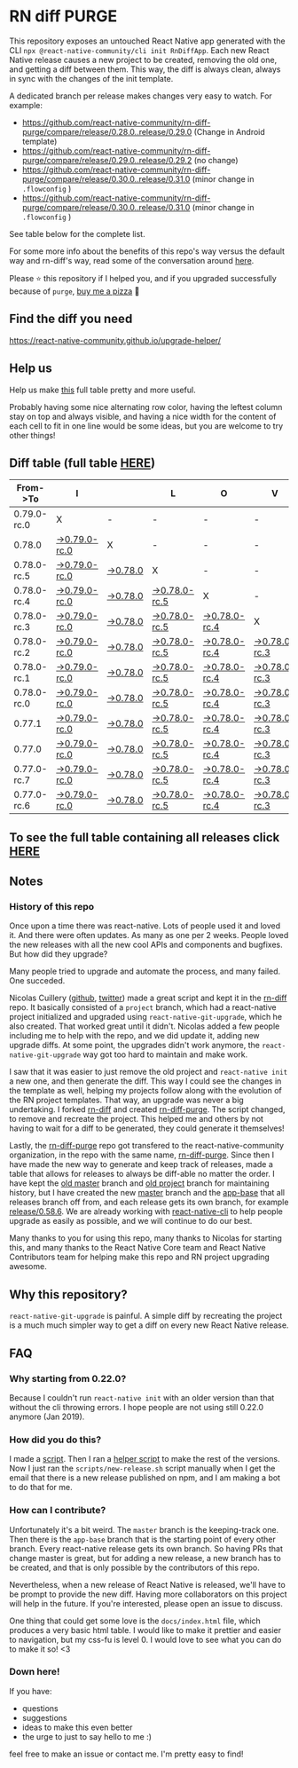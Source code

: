 # RN diff PURGE

This repository exposes an untouched React Native app generated with the CLI
`npx @react-native-community/cli init RnDiffApp`. Each new React Native release causes a new project to be created, removing the old one, and getting a diff between them. This way, the diff is always clean, always in sync with the changes of the init template.

A dedicated branch per release makes changes very easy
to watch. For example:

- https://github.com/react-native-community/rn-diff-purge/compare/release/0.28.0..release/0.29.0
  (Change in Android template)
- https://github.com/react-native-community/rn-diff-purge/compare/release/0.29.0..release/0.29.2
  (no change)
- https://github.com/react-native-community/rn-diff-purge/compare/release/0.30.0..release/0.31.0
  (minor change in `.flowconfig` )
- https://github.com/react-native-community/rn-diff-purge/compare/release/0.30.0..release/0.31.0
  (minor change in `.flowconfig` )

See table below for the complete list.

For some more info about the benefits of this repo's way versus the default way and rn-diff's way, read some of the conversation around [here](https://github.com/react-native-community/discussions-and-proposals/issues/68#issuecomment-452227478).

Please :star: this repository if I helped you, and if you upgraded successfully because of `purge`, [buy me a pizza](https://www.buymeacoffee.com/pvinis) :pizza:

## Find the diff you need

https://react-native-community.github.io/upgrade-helper/

## Help us

Help us make [this](https://react-native-community.github.io/rn-diff-purge) full table pretty and more useful.

Probably having some nice alternating row color, having the leftest column stay on top and always visible, and having a nice width for the content of each cell to fit in one line would be some ideas, but you are welcome to try other things!

## Diff table (full table [HERE](https://react-native-community.github.io/rn-diff-purge/))

| From->To    | I                                                                                                                         |                                                                                                                 | L                                                                                                                         | O                                                                                                                         | V                                                                                                                         | E                                                                                                                         |                                                                                                                           | D                                                                                                                         | I                                                                                                               | F                                                                                                               | F                                                                                                                         | S |
| ----------- | ------------------------------------------------------------------------------------------------------------------------- | --------------------------------------------------------------------------------------------------------------- | ------------------------------------------------------------------------------------------------------------------------- | ------------------------------------------------------------------------------------------------------------------------- | ------------------------------------------------------------------------------------------------------------------------- | ------------------------------------------------------------------------------------------------------------------------- | ------------------------------------------------------------------------------------------------------------------------- | ------------------------------------------------------------------------------------------------------------------------- | --------------------------------------------------------------------------------------------------------------- | --------------------------------------------------------------------------------------------------------------- | ------------------------------------------------------------------------------------------------------------------------- | - |
| 0.79.0-rc.0 | X                                                                                                                         | -                                                                                                               | -                                                                                                                         | -                                                                                                                         | -                                                                                                                         | -                                                                                                                         | -                                                                                                                         | -                                                                                                                         | -                                                                                                               | -                                                                                                               | -                                                                                                                         | - |
| 0.78.0      | [->0.79.0-rc.0](https://github.com/react-native-community/rn-diff-purge/compare/release/0.78.0..release/0.79.0-rc.0)      | X                                                                                                               | -                                                                                                                         | -                                                                                                                         | -                                                                                                                         | -                                                                                                                         | -                                                                                                                         | -                                                                                                                         | -                                                                                                               | -                                                                                                               | -                                                                                                                         | - |
| 0.78.0-rc.5 | [->0.79.0-rc.0](https://github.com/react-native-community/rn-diff-purge/compare/release/0.78.0-rc.5..release/0.79.0-rc.0) | [->0.78.0](https://github.com/react-native-community/rn-diff-purge/compare/release/0.78.0-rc.5..release/0.78.0) | X                                                                                                                         | -                                                                                                                         | -                                                                                                                         | -                                                                                                                         | -                                                                                                                         | -                                                                                                                         | -                                                                                                               | -                                                                                                               | -                                                                                                                         | - |
| 0.78.0-rc.4 | [->0.79.0-rc.0](https://github.com/react-native-community/rn-diff-purge/compare/release/0.78.0-rc.4..release/0.79.0-rc.0) | [->0.78.0](https://github.com/react-native-community/rn-diff-purge/compare/release/0.78.0-rc.4..release/0.78.0) | [->0.78.0-rc.5](https://github.com/react-native-community/rn-diff-purge/compare/release/0.78.0-rc.4..release/0.78.0-rc.5) | X                                                                                                                         | -                                                                                                                         | -                                                                                                                         | -                                                                                                                         | -                                                                                                                         | -                                                                                                               | -                                                                                                               | -                                                                                                                         | - |
| 0.78.0-rc.3 | [->0.79.0-rc.0](https://github.com/react-native-community/rn-diff-purge/compare/release/0.78.0-rc.3..release/0.79.0-rc.0) | [->0.78.0](https://github.com/react-native-community/rn-diff-purge/compare/release/0.78.0-rc.3..release/0.78.0) | [->0.78.0-rc.5](https://github.com/react-native-community/rn-diff-purge/compare/release/0.78.0-rc.3..release/0.78.0-rc.5) | [->0.78.0-rc.4](https://github.com/react-native-community/rn-diff-purge/compare/release/0.78.0-rc.3..release/0.78.0-rc.4) | X                                                                                                                         | -                                                                                                                         | -                                                                                                                         | -                                                                                                                         | -                                                                                                               | -                                                                                                               | -                                                                                                                         | - |
| 0.78.0-rc.2 | [->0.79.0-rc.0](https://github.com/react-native-community/rn-diff-purge/compare/release/0.78.0-rc.2..release/0.79.0-rc.0) | [->0.78.0](https://github.com/react-native-community/rn-diff-purge/compare/release/0.78.0-rc.2..release/0.78.0) | [->0.78.0-rc.5](https://github.com/react-native-community/rn-diff-purge/compare/release/0.78.0-rc.2..release/0.78.0-rc.5) | [->0.78.0-rc.4](https://github.com/react-native-community/rn-diff-purge/compare/release/0.78.0-rc.2..release/0.78.0-rc.4) | [->0.78.0-rc.3](https://github.com/react-native-community/rn-diff-purge/compare/release/0.78.0-rc.2..release/0.78.0-rc.3) | X                                                                                                                         | -                                                                                                                         | -                                                                                                                         | -                                                                                                               | -                                                                                                               | -                                                                                                                         | - |
| 0.78.0-rc.1 | [->0.79.0-rc.0](https://github.com/react-native-community/rn-diff-purge/compare/release/0.78.0-rc.1..release/0.79.0-rc.0) | [->0.78.0](https://github.com/react-native-community/rn-diff-purge/compare/release/0.78.0-rc.1..release/0.78.0) | [->0.78.0-rc.5](https://github.com/react-native-community/rn-diff-purge/compare/release/0.78.0-rc.1..release/0.78.0-rc.5) | [->0.78.0-rc.4](https://github.com/react-native-community/rn-diff-purge/compare/release/0.78.0-rc.1..release/0.78.0-rc.4) | [->0.78.0-rc.3](https://github.com/react-native-community/rn-diff-purge/compare/release/0.78.0-rc.1..release/0.78.0-rc.3) | [->0.78.0-rc.2](https://github.com/react-native-community/rn-diff-purge/compare/release/0.78.0-rc.1..release/0.78.0-rc.2) | X                                                                                                                         | -                                                                                                                         | -                                                                                                               | -                                                                                                               | -                                                                                                                         | - |
| 0.78.0-rc.0 | [->0.79.0-rc.0](https://github.com/react-native-community/rn-diff-purge/compare/release/0.78.0-rc.0..release/0.79.0-rc.0) | [->0.78.0](https://github.com/react-native-community/rn-diff-purge/compare/release/0.78.0-rc.0..release/0.78.0) | [->0.78.0-rc.5](https://github.com/react-native-community/rn-diff-purge/compare/release/0.78.0-rc.0..release/0.78.0-rc.5) | [->0.78.0-rc.4](https://github.com/react-native-community/rn-diff-purge/compare/release/0.78.0-rc.0..release/0.78.0-rc.4) | [->0.78.0-rc.3](https://github.com/react-native-community/rn-diff-purge/compare/release/0.78.0-rc.0..release/0.78.0-rc.3) | [->0.78.0-rc.2](https://github.com/react-native-community/rn-diff-purge/compare/release/0.78.0-rc.0..release/0.78.0-rc.2) | [->0.78.0-rc.1](https://github.com/react-native-community/rn-diff-purge/compare/release/0.78.0-rc.0..release/0.78.0-rc.1) | X                                                                                                                         | -                                                                                                               | -                                                                                                               | -                                                                                                                         | - |
| 0.77.1      | [->0.79.0-rc.0](https://github.com/react-native-community/rn-diff-purge/compare/release/0.77.1..release/0.79.0-rc.0)      | [->0.78.0](https://github.com/react-native-community/rn-diff-purge/compare/release/0.77.1..release/0.78.0)      | [->0.78.0-rc.5](https://github.com/react-native-community/rn-diff-purge/compare/release/0.77.1..release/0.78.0-rc.5)      | [->0.78.0-rc.4](https://github.com/react-native-community/rn-diff-purge/compare/release/0.77.1..release/0.78.0-rc.4)      | [->0.78.0-rc.3](https://github.com/react-native-community/rn-diff-purge/compare/release/0.77.1..release/0.78.0-rc.3)      | [->0.78.0-rc.2](https://github.com/react-native-community/rn-diff-purge/compare/release/0.77.1..release/0.78.0-rc.2)      | [->0.78.0-rc.1](https://github.com/react-native-community/rn-diff-purge/compare/release/0.77.1..release/0.78.0-rc.1)      | [->0.78.0-rc.0](https://github.com/react-native-community/rn-diff-purge/compare/release/0.77.1..release/0.78.0-rc.0)      | X                                                                                                               | -                                                                                                               | -                                                                                                                         | - |
| 0.77.0      | [->0.79.0-rc.0](https://github.com/react-native-community/rn-diff-purge/compare/release/0.77.0..release/0.79.0-rc.0)      | [->0.78.0](https://github.com/react-native-community/rn-diff-purge/compare/release/0.77.0..release/0.78.0)      | [->0.78.0-rc.5](https://github.com/react-native-community/rn-diff-purge/compare/release/0.77.0..release/0.78.0-rc.5)      | [->0.78.0-rc.4](https://github.com/react-native-community/rn-diff-purge/compare/release/0.77.0..release/0.78.0-rc.4)      | [->0.78.0-rc.3](https://github.com/react-native-community/rn-diff-purge/compare/release/0.77.0..release/0.78.0-rc.3)      | [->0.78.0-rc.2](https://github.com/react-native-community/rn-diff-purge/compare/release/0.77.0..release/0.78.0-rc.2)      | [->0.78.0-rc.1](https://github.com/react-native-community/rn-diff-purge/compare/release/0.77.0..release/0.78.0-rc.1)      | [->0.78.0-rc.0](https://github.com/react-native-community/rn-diff-purge/compare/release/0.77.0..release/0.78.0-rc.0)      | [->0.77.1](https://github.com/react-native-community/rn-diff-purge/compare/release/0.77.0..release/0.77.1)      | X                                                                                                               | -                                                                                                                         | - |
| 0.77.0-rc.7 | [->0.79.0-rc.0](https://github.com/react-native-community/rn-diff-purge/compare/release/0.77.0-rc.7..release/0.79.0-rc.0) | [->0.78.0](https://github.com/react-native-community/rn-diff-purge/compare/release/0.77.0-rc.7..release/0.78.0) | [->0.78.0-rc.5](https://github.com/react-native-community/rn-diff-purge/compare/release/0.77.0-rc.7..release/0.78.0-rc.5) | [->0.78.0-rc.4](https://github.com/react-native-community/rn-diff-purge/compare/release/0.77.0-rc.7..release/0.78.0-rc.4) | [->0.78.0-rc.3](https://github.com/react-native-community/rn-diff-purge/compare/release/0.77.0-rc.7..release/0.78.0-rc.3) | [->0.78.0-rc.2](https://github.com/react-native-community/rn-diff-purge/compare/release/0.77.0-rc.7..release/0.78.0-rc.2) | [->0.78.0-rc.1](https://github.com/react-native-community/rn-diff-purge/compare/release/0.77.0-rc.7..release/0.78.0-rc.1) | [->0.78.0-rc.0](https://github.com/react-native-community/rn-diff-purge/compare/release/0.77.0-rc.7..release/0.78.0-rc.0) | [->0.77.1](https://github.com/react-native-community/rn-diff-purge/compare/release/0.77.0-rc.7..release/0.77.1) | [->0.77.0](https://github.com/react-native-community/rn-diff-purge/compare/release/0.77.0-rc.7..release/0.77.0) | X                                                                                                                         | - |
| 0.77.0-rc.6 | [->0.79.0-rc.0](https://github.com/react-native-community/rn-diff-purge/compare/release/0.77.0-rc.6..release/0.79.0-rc.0) | [->0.78.0](https://github.com/react-native-community/rn-diff-purge/compare/release/0.77.0-rc.6..release/0.78.0) | [->0.78.0-rc.5](https://github.com/react-native-community/rn-diff-purge/compare/release/0.77.0-rc.6..release/0.78.0-rc.5) | [->0.78.0-rc.4](https://github.com/react-native-community/rn-diff-purge/compare/release/0.77.0-rc.6..release/0.78.0-rc.4) | [->0.78.0-rc.3](https://github.com/react-native-community/rn-diff-purge/compare/release/0.77.0-rc.6..release/0.78.0-rc.3) | [->0.78.0-rc.2](https://github.com/react-native-community/rn-diff-purge/compare/release/0.77.0-rc.6..release/0.78.0-rc.2) | [->0.78.0-rc.1](https://github.com/react-native-community/rn-diff-purge/compare/release/0.77.0-rc.6..release/0.78.0-rc.1) | [->0.78.0-rc.0](https://github.com/react-native-community/rn-diff-purge/compare/release/0.77.0-rc.6..release/0.78.0-rc.0) | [->0.77.1](https://github.com/react-native-community/rn-diff-purge/compare/release/0.77.0-rc.6..release/0.77.1) | [->0.77.0](https://github.com/react-native-community/rn-diff-purge/compare/release/0.77.0-rc.6..release/0.77.0) | [->0.77.0-rc.7](https://github.com/react-native-community/rn-diff-purge/compare/release/0.77.0-rc.6..release/0.77.0-rc.7) | X |

## To see the full table containing all releases click [HERE](https://react-native-community.github.io/rn-diff-purge/)

## Notes

### History of this repo

Once upon a time there was react-native. Lots of people used it and loved it. And there were often updates. As many as one per 2 weeks. People loved the new releases with all the new cool APIs and components and bugfixes. But how did they upgrade?

Many people tried to upgrade and automate the process, and many failed. One succeded.

Nicolas Cuillery ([github](https://github.com/ncuillery), [twitter](https://twitter.com/ncuillery)) made a great script and kept it in the [rn-diff](https://github.com/ncuillery/rn-diff) repo. It basically consisted of a `project` branch, which had a react-native project initialized and upgraded using `react-native-git-upgrade`, which he also created. That worked great until it didn't. Nicolas added a few people including me to help with the repo, and we did update it, adding new upgrade diffs. At some point, the upgrades didn't work anymore, the `react-native-git-upgrade` way got too hard to maintain and make work.

I saw that it was easier to just remove the old project and `react-native init` a new one, and then generate the diff. This way I could see the changes in the template as well, helping my projects follow along with the evolution of the RN project templates. That way, an upgrade was never a big undertaking. I forked [rn-diff](https://github.com/ncuillery/rn-diff) and created [rn-diff-purge](https://github.com/react-native-community/rn-diff-purge). The script changed, to remove and recreate the project. This helped me and others by not having to wait for a diff to be generated, they could generate it themselves!

Lastly, the [rn-diff-purge](https://github.com/react-native-community/rn-diff-purge) repo got transfered to the react-native-community organization, in the repo with the same name, [rn-diff-purge](https://github.com/react-native-community/rn-diff-purge). Since then I have made the new way to generate and keep track of releases, made a table that allows for releases to always be diff-able no matter the order. I have kept the [old master](https://github.com/react-native-community/rn-diff-purge/tree/old/master) branch and [old project](https://github.com/react-native-community/rn-diff-purge/tree/old/project) branch for maintaining history, but I have created the new [master](https://github.com/react-native-community/rn-diff-purge/tree/master) branch and the [app-base](https://github.com/react-native-community/rn-diff-purge/tree/app-base) that all releases branch off from, and each release gets its own branch, for example [release/0.58.6](https://github.com/react-native-community/rn-diff-purge/tree/release/0.58.6). We are already working with [react-native-cli](https://github.com/react-native-community/react-native-cli) to help people upgrade as easily as possible, and we will continue to do our best.

Many thanks to you for using this repo, many thanks to Nicolas for starting this, and many thanks to the React Native Core team and React Native Contributors team for helping make this repo and RN project upgrading awesome.

## Why this repository?

`react-native-git-upgrade` is painful. A simple diff by recreating the project is a much much simpler way to get a diff on every new React Native release.

## FAQ

### Why starting from 0.22.0?

Because I couldn't run `react-native init` with an older version than that without the cli throwing errors. I hope people are not using still 0.22.0 anymore (Jan 2019).

### How did you do this?

I made a [script](https://github.com/react-native-community/rn-diff-purge/blob/master/scripts/new-release.sh). Then I ran a [helper script](https://github.com/react-native-community/rn-diff-purge/blob/master/scripts/new-release.sh) to make the rest of the versions.
Now I just ran the `scripts/new-release.sh` script manually when I get the email that there is a new release published on npm, and I am making a bot to do that for me.

### How can I contribute?

Unfortunately it's a bit weird. The `master` branch is the keeping-track one. Then there is the `app-base` branch that is the starting point of every other branch. Every react-native release gets its own branch. So having PRs that change master is great, but for adding a new release, a new branch has to be created, and that is only possible by the contributors of this repo.

Nevertheless, when a new release of React Native is released, we'll have to be prompt to provide
the new diff. Having more collaborators on this project will help in the future. If you're interested, please open an issue to discuss.

One thing that could get some love is the `docs/index.html` file, which produces a very basic html table. I would like to make it prettier and easier to navigation, but my css-fu is level 0. I would love to see what you can do to make it so! <3

### Down here!

If you have:

- questions
- suggestions
- ideas to make this even better
- the urge to just to say hello to me :)

feel free to make an issue or contact me. I'm pretty easy to find!
